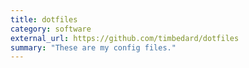 ```yaml
---
title: dotfiles
category: software
external_url: https://github.com/timbedard/dotfiles
summary: "These are my config files."
---
```

